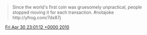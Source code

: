 > Since the world's first coin was gruesomely unpractical, people stopped moving it for each transaction\. \#notajoke  http://yfrog\.com/7dx87j

<img src="../../media/tweet.ico" width="12" /> [Fri Apr 30 23:01:12 +0000 2010](https://twitter.com/DromerDenker/status/13155236159)